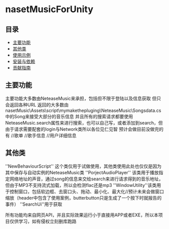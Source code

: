 # nasetMusicForUnity

## 目录
- [主要功能](#主要功能)
- [其他类](#可视化)
- [使用示例](#使用示例)
- [安装与依赖](#安装与依赖)
- [贡献指南](#贡献指南)

## 主要功能
主要功能大多数由NeteaseMusic来承担，包括但不限于登陆以及信息获取
但只会返回各种URL
返回的大多数由nasetMusic\Assets\script\mymakethepluging\NeteaseMusic\Songsdata.cs
中的Song来接受大部分的音乐信息
并且所有的搜索请求都要使用NeteaseMusic.search属性来进行搜索，也可以自己写，或者添加到search，但由于请求需要配套的login与Network类所以各位见仁见智
预计会做目前没做完的有
//歌单
//歌手信息
//用户详细信息

## 其他类
''NewBehaviourScript'' 这个类仅用于试做使用，其他类使用此处也仅仅是因为其中保存与自动实例的NeteaseMusic类
''PorjectAudioPlayer'' 该类用于播放指定网络地址的声音，通过song的信息来交给search来进行请求得到的音乐地址，但由于MP3不支持流式加载，所以会检测flac还是mp3
''WindowUtility''该类用于控制窗口，包括软边框、去窗口头、拖动、最小化、最大化//预计未来会做窗口缩放（header中包含了使用案例，butterbutton只是生成了一个按下时就报告的事件）
''SearchUi''用于获取


所有功能均来自网页API，并且实际效果运行小于直接用APP或者EXE，所以本项目仅供学习，如有侵权立刻删库跑路
